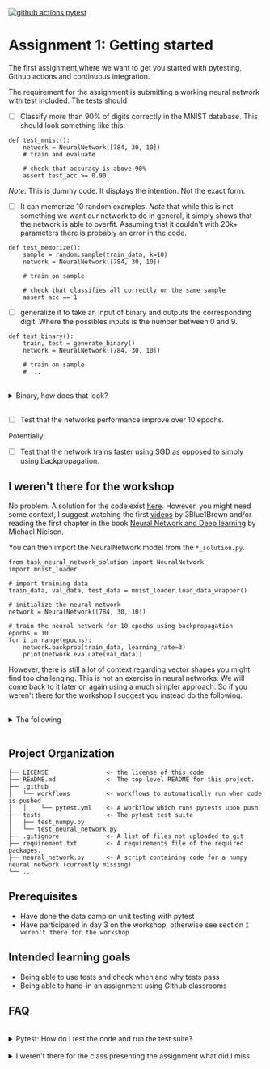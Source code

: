 [![github actions pytest](https://github.com/auNLP/A1-getting-started/actions/workflows/pytest.yml/badge.svg)](https://github.com/auNLP/A1-getting-started/actions)


# Assignment 1: Getting started
The first assignment,where we want to get you started with pytesting, Github actions and continuous integration.

The requirement for the assignment is submitting a working neural network with test included. The tests should
- [ ] Classify more than 90% of digits correctly in the MNIST database. This should look something like this:
```
def test_mnist():
    network = NeuralNetwork([784, 30, 10])
    # train and evaluate

    # check that accuracy is above 90%
    assert test_acc >= 0.90
```

*Note*: This is dummy code. It displays the intention. Not the exact form.

- [ ] It can memorize 10 random examples. *Note* that while this is not something we want our network to do in general, it simply shows that the network is able to overfit. Assuming that it couldn't with 20k+ parameters there is probably an error in the code.
```
def test_memorize():
    sample = random.sample(train_data, k=10)
    network = NeuralNetwork([784, 30, 10])

    # train on sample

    # check that classifies all correctly on the same sample
    assert acc == 1
```

- [ ] generalize it to take an input of binary and outputs the corresponding digit. Where the possibles inputs is the number between 0 and 9.
```
def test_binary():
    train, test = generate_binary()
    network = NeuralNetwork([784, 30, 10])

    # train on sample
    # ...
```

<br /> 

<details>
  <summary> Binary, how does that look? </summary>

The representation of the digits 0-9 looks represented using 4 binary digits look like so:

|Number|Binary|
|---|---|
| 0| 0000 |
| 1| 0001 |
| 2| 0010 |
| 3| 0011 |
| 4| 0100 |
| 5| 0101 |
| 6| 0110 |
| 7| 0111 |
| 8| 1000 |
| 9| 1001 |

Is this important? Not really. What matters is that to see that this network also works on things that aren't images.

</details>

<br /> 

- [ ] Test that the networks performance improve over 10 epochs.

Potentially:
- [ ] Test that the network trains faster using SGD as opposed to simply using backpropagation.

## I weren't there for the workshop
No problem. A solution for the code exist [here](https://github.com/CHCAA-EDUX/Scientific-Computing-Workshop-E21/tree/main/dev/solutions). However, you might need some context, I suggest watching the first [videos](https://www.youtube.com/playlist?list=PLZHQObOWTQDNU6R1_67000Dx_ZCJB-3pi) by 3Blue1Brown and/or reading the first chapter in the book [Neural Network and Deep learning](http://neuralnetworksanddeeplearning.com/index.html) by Michael Nielsen.

You can then import the NeuralNetwork model from the `*_solution.py`.

```
from task_neural_network_solution import NeuralNetwork
import mnist_loader

# import training data
train_data, val_data, test_data = mnist_loader.load_data_wrapper()

# initialize the neural network
network = NeuralNetwork([784, 30, 10])

# train the neural network for 10 epochs using backpropagation
epochs = 10
for i in range(epochs):
    network.backprop(train_data, learning_rate=3)
    print(network.evaluate(val_data))
```

However, there is still a lot of context regarding vector shapes you might find too challenging. This is not an exercise in neural networks. We will come back to it later on again using a much simpler approach. So if you weren't there for the workshop I suggest you instead do the following.


<br /> 

<details>
  <summary> The following </summary>

- [ ] Create a function which reverse the order of any string. For example:
```
def reverse(text: str) -> str:
    ...

reverse("I am happy")
# "yppah ma I"
```

- [ ] Create a function that extracts the middle row in a 1D array. If there is an even amount of entries extracts the two middle rows.

```
import numpy

def get_middle(x):
    # your code

d = np.array([1, 2, 3])
print(get_middle(d))
# 2
print(get_middle(np.arange(4)))
# [1 2]
```

- [ ] Create three functions one which takes a string and counts all digits in it, one that removes all punctuations, and one which gives you the index of the first and the last digit. 

```
input_str = "My number is 12 43 78 32.?"


def count_d(x):
    # your code
  
def remove_punct(x):
    # your code

def first_and_last_idx(x):
    # your code


print(count_d(input_str))
# 8

print(remove_punct(input_str))
# "My number is 12 43 78 32"
```

*Hint*: `string.punctuation` contains a list of punctuations.

- [ ] Lastly, write tests for all of the functions.

</details>

<br /> 



## Project Organization
```
├── LICENSE                <- the license of this code
├── README.md              <- The top-level README for this project.
├── .github            
│   └── workflows          <- workflows to automatically run when code is pushed
│   │    └── pytest.yml    <- A workflow which runs pytests upon push
├── tests                  <- The pytest test suite
│   ├── test_numpy.py         
│   └── test_neural_network.py
├── .gitignore             <- A list of files not uploaded to git
├── requirement.txt        <- A requirements file of the required packages.
├── neural_network.py      <- A script containing code for a numpy neural network (currently missing)
└── ...
```


## Prerequisites
- Have done the data camp on unit testing with pytest
- Have participated in day 3 on the workshop, otherwise see section `I weren't there for the workshop`


## Intended learning goals
- Being able to use tests and check when and why tests pass
- Being able to hand-in an assignment using Github classrooms

## FAQ

<br /> 

<details>
  <summary> Pytest: How do I test the code and run the test suite?</summary>

To run the test suite (pytests) you will need to install the required dependencies. This can be done using 


```
pip install -r requirements.txt
pip install pytest

python -m pytest
```

which will run all the test in the `tests` folder.

Specific tests can be run using:

```
python -m pytest path/to/test_script.py
```

**VS Code**
You can also run your test directly in VS Code. See the guide on the [pytest integration](https://code.visualstudio.com/docs/python/testing) here.

**Code Coverage**
If you want to check code coverage you can run the following:
```
pip install pytest-cov

python -m pytest --cov=.
```



</details>


<br /> 

<details>
  <summary> I weren't there for the class presenting the assignment what did I miss. </summary>

Well assuming you have done the [preparations](https://github.com/CHCAA-EDUX/NLP-E21/blob/main/syllabus/classes/class1.md) for the class you are in good shape. You should know about pytests from the data camp course and for running the pytest see corresponding FAQ.

The primary introduction of this assignment is to get your started with GitHub classrooms. A GitHub tool for doing assignments in classes. In the `classes` channel on Slack you should see a link to joining the assignment, remember to join the team you want to work with.

The benefit of using GitHub classrooms is that you get presented to continous integration. Namely that the code is automatically tested when pushed to git. For this assignment, you will create your own test and they will run when you push it to the git. You can see the "Actions" tab you should see two different workflows. You want to see that the `Pytest (Ubuntu)` has passed. This should correspond to running the tests on your own computer. If not you can always debug by examing the code output of the workflow.


</details>
